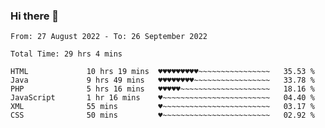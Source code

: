 ### Hi there 👋

<!--
**Sara-Pak/Sara-Pak** is a ✨ _special_ ✨ repository because its `README.md` (this file) appears on your GitHub profile.

Here are some ideas to get you started:

- 🔭 I’m currently working on ...
- 🌱 I’m currently learning ...
- 👯 I’m looking to collaborate on ...
- 🤔 I’m looking for help with ...
- 💬 Ask me about ...
- 📫 How to reach me: ...
- 😄 Pronouns: ...
- ⚡ Fun fact: ...
-->

<!--START_SECTION:waka-->

```text
From: 27 August 2022 - To: 26 September 2022

Total Time: 29 hrs 4 mins

HTML             10 hrs 19 mins  ♥♥♥♥♥♥♥♥♥~~~~~~~~~~~~~~~~   35.53 %
Java             9 hrs 49 mins   ♥♥♥♥♥♥♥♥~~~~~~~~~~~~~~~~~   33.78 %
PHP              5 hrs 16 mins   ♥♥♥♥♥~~~~~~~~~~~~~~~~~~~~   18.16 %
JavaScript       1 hr 16 mins    ♥~~~~~~~~~~~~~~~~~~~~~~~~   04.40 %
XML              55 mins         ♥~~~~~~~~~~~~~~~~~~~~~~~~   03.17 %
CSS              50 mins         ♥~~~~~~~~~~~~~~~~~~~~~~~~   02.92 %
```

<!--END_SECTION:waka-->
